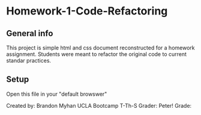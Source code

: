 # Homework-1-Code-Refactoring

## General info
This project is simple html and css document reconstructed for a homework assignment. Students were meant to refactor the original code to current standar practices.
	
## Setup
Open this file in your "default browswer"


Created by: Brandon Myhan
            UCLA Bootcamp T-Th-S
Grader:     Peter!
Grade:      


